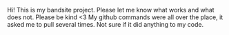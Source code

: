 Hi! 
This is my bandsite project. 
Please let me know what works and what does not. 
Please be kind <3
My github commands were all over the place, it asked me to pull several times. Not sure if it did anything to my code. 

